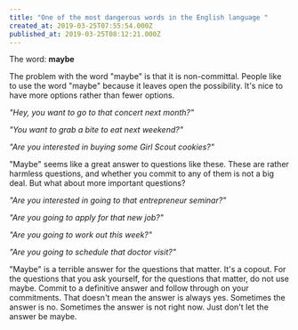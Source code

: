 ```yaml
---
title: "One of the most dangerous words in the English language "
created_at: 2019-03-25T07:55:54.000Z
published_at: 2019-03-25T08:12:21.000Z
---
```

The word: **maybe**

The problem with the word "maybe" is that it is non-committal. People like to use the word "maybe" because it leaves open the possibility. It's nice to have more options rather than fewer options. 

_"Hey, you want to go to that concert next month?"_

_"You want to grab a bite to eat next weekend?"_

_"Are you interested in buying some Girl Scout cookies?"_

"Maybe" seems like a great answer to questions like these. These are rather harmless questions, and whether you commit to any of them is not a big deal. But what about more important questions?

_"Are you interested in going to that entrepreneur seminar?"_

_"Are you going to apply for that new job?"_

_"Are you going to work out this week?"_

_"Are you going to schedule that doctor visit?"_

"Maybe" is a terrible answer for the questions that matter. It's a copout. For the questions that you ask yourself, for the questions that matter, do not use maybe. Commit to a definitive answer and follow through on your commitments. That doesn't mean the answer is always yes. Sometimes the answer is no. Sometimes the answer is not right now. Just don't let the answer be maybe.
